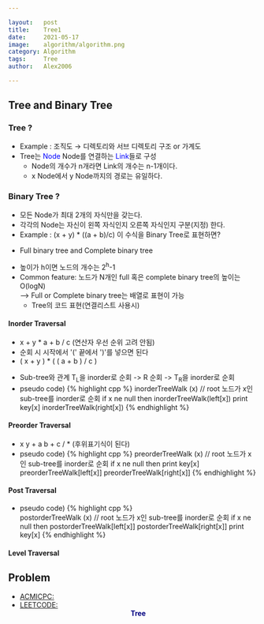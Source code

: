 ```yaml
---

layout:   post
title:    Tree1
date:     2021-05-17
image:    algorithm/algorithm.png
category: Algorithm
tags:     Tree
author:   Alex2006

---
```


## Tree and Binary Tree
### Tree ?
  * Example : 조직도 → 디렉토리와 서브 디렉토리 구조 or 가계도
  * Tree는 <span style="color:blue">Node</span> Node를 연결하는 <span style="color:blue">Link</span>들로 구성
    * Node의 개수가 n개라면 Link의 개수는 n-1개이다.
    * x Node에서 y Node까지의 경로는 유일하다.

### Binary Tree ?
  * 모든 Node가 최대 2개의 자식만을 갖는다.
  * 각각의 Node는 자신이 왼쪽 자식인지 오른쪽 자식인지 구분(지정) 한다.
  * Example : (x + y) * ((a + b)/c) 이 수식을 Binary Tree로 표현하면?
<!-- ![TREE1]({{site.basurl}}/assets/img/learning/20210517/tree_1.jpg){: .center} -->
* Full binary tree and Complete binary tree
<!-- ![TREE2]({{site.basurl}}/assets/img/learning/20210517/tree_2.jpg){: .center} -->
  * 높이가 h이면 노드의 개수는 2<sup>h</sup>-1
  * Common feature: 노드가 N개인 full 혹은 complete binary tree의 높이는 O(logN)  
    --> Full or Complete binary tree는 배열로 표현이 가능
    * Tree의 코드 표현(연결리스트 사용시)
<!-- ![TREE3]({{site.basurl}}/assets/img/learning/20210517/tree_3.jpg){: .center} -->

#### Inorder Traversal
<!-- ![TREE4]({{site.basurl}}/assets/img/learning/20210517/tree_4.jpg){: .center} -->
  * x + y * a + b / c (연산자 우선 순위 고려 안됨)  
  * 순회 시 시작에서 '(' 끝에서 ')'를 넣으면 된다  
  * ( x + y ) * ( ( a + b ) / c )  
<!-- ![TREE4]({{site.basurl}}/assets/img/learning/20210517/tree_4.jpg){: .center} -->
  * Sub-tree와 관계
      T<sub>L</sub>을 inorder로 순회 -> R 순회 -> T<sub>R</sub>을 inorder로 순회
  * pseudo code)
{% highlight cpp %}
inorderTreeWalk (x) // root 노드가 x인 sub-tree를 inorder로 순회
    if x ne null then
        inorderTreeWalk(left[x])
        print key[x]
        inorderTreeWalk(right[x])
{% endhighlight %}

#### Preorder Traversal
  * x y + a b + c / * (후위표기식이 된다)
  * pseudo code)
{% highlight cpp %}
preorderTreeWalk (x) // root 노드가 x인 sub-tree를 inorder로 순회
    if x ne null then
        print key[x]
        preorderTreeWalk[left[x]]
        preorderTreeWalk[right[x]]
{% endhighlight %}

#### Post Traversal
  * pseudo code)
{% highlight cpp %}  
postorderTreeWalk (x) // root 노드가 x인 sub-tree를 inorder로 순회
    if x ne null then
        postorderTreeWalk[left[x]]
        postorderTreeWalk[right[x]]
        print key[x]
{% endhighlight %}


#### Level Traversal
    
## Problem
 * [ACMICPC: ]()
 * [LEETCODE: ]()
**<center><span style="color:navy">Tree</span></center>**  
